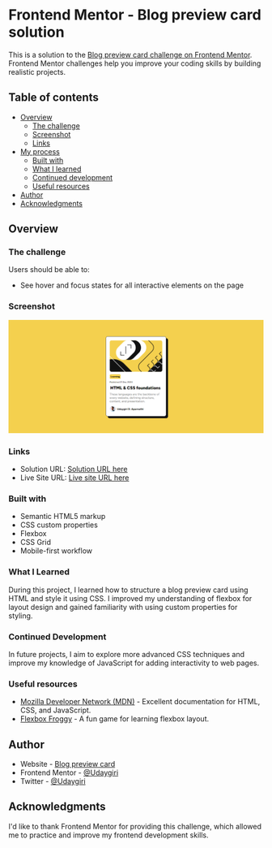 # Frontend Mentor - Blog preview card solution

This is a solution to the [Blog preview card challenge on Frontend Mentor](https://www.frontendmentor.io/challenges/blog-preview-card-ckPaj01IcS). Frontend Mentor challenges help you improve your coding skills by building realistic projects. 

## Table of contents

- [Overview](#overview)
  - [The challenge](#the-challenge)
  - [Screenshot](#screenshot)
  - [Links](#links)
- [My process](#my-process)
  - [Built with](#built-with)
  - [What I learned](#what-i-learned)
  - [Continued development](#continued-development)
  - [Useful resources](#useful-resources)
- [Author](#author)
- [Acknowledgments](#acknowledgments)

## Overview

### The challenge

Users should be able to:

- See hover and focus states for all interactive elements on the page

### Screenshot

![Screenshot](/assets/images/image.png)

### Links

- Solution URL: [Solution URL here](https://github.com/udaygiri/blog-preview-card)
- Live Site URL: [Live site URL here](https://blog-preview-card-seven-smoky.vercel.app/)

### Built with

- Semantic HTML5 markup
- CSS custom properties
- Flexbox
- CSS Grid
- Mobile-first workflow


### What I Learned

During this project, I learned how to structure a blog preview card using HTML and style it using CSS. I improved my understanding of flexbox for layout design and gained familiarity with using custom properties for styling.

### Continued Development

In future projects, I aim to explore more advanced CSS techniques and improve my knowledge of JavaScript for adding interactivity to web pages.


### Useful resources

- [Mozilla Developer Network (MDN)](https://developer.mozilla.org/) - Excellent documentation for HTML, CSS, and JavaScript.
- [Flexbox Froggy](https://flexboxfroggy.com/) - A fun game for learning flexbox layout.

## Author

- Website - [Blog preview card](https://www.your-site.com)
- Frontend Mentor - [@Udaygiri](https://www.frontendmentor.io/profile/udaygiri)
- Twitter - [@Udaygiri](https://twitter.com/Udaygiri_)


## Acknowledgments

I'd like to thank Frontend Mentor for providing this challenge, which allowed me to practice and improve my frontend development skills.
